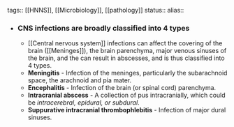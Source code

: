 tags:: [[HNNS]], [[Microbiology]], [[pathology]] 
status::
alias::

- ### CNS infections are broadly classified into 4 types
	- [[Central nervous system]] infections can affect the covering of the brain ([[Meninges]]), the brain parenchyma, major venous sinuses of the brain, and the can result in abscesses, and is thus classified into 4 types.
	- **Meningitis** - Infection of the meninges, particularly the subarachnoid space, the arachnoid and pia mater.
	- **Encephalitis** - Infection of the brain (or spinal cord) parenchyma.
	- **Intracranial abscess** - A collection of pus intracranially, which could be *intracerebral, epidural, or subdural*.
	- **Suppurative intracranial thrombophlebitis** - Infection of major dural sinuses.